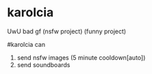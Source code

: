# karolcia
UwU bad gf (nsfw project) (funny project)  


#karolcia can
1. send nsfw images (5 minute cooldown[auto])
2. send soundboards
